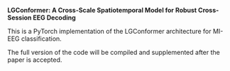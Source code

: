 **LGConformer: A Cross-Scale Spatiotemporal Model for Robust Cross-Session EEG Decoding**


This is a PyTorch implementation of the LGConformer architecture for MI-EEG classification.

The full version of the code will be compiled and supplemented after the paper is accepted.
